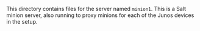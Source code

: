 This directory contains files for the server named `minion1`. This is a Salt minion server, also running to proxy minions for each of the Junos devices in the setup.
